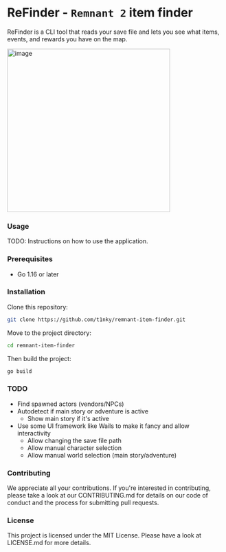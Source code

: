 # ReFinder - `Remnant 2` item finder

ReFinder is a CLI tool that reads your save file and lets you see what items, events, and rewards you have on the map.

<img width="379" alt="image" src="https://github.com/t1nky/remnant-item-finder/assets/1833969/5b2f52bf-97fa-484e-937e-5023275bda5c">

### Usage

TODO: Instructions on how to use the application.

### Prerequisites

- Go 1.16 or later

### Installation

Clone this repository:

```bash
git clone https://github.com/t1nky/remnant-item-finder.git
```

Move to the project directory:

```bash
cd remnant-item-finder
```

Then build the project:

```bash
go build
```

### TODO

- Find spawned actors (vendors/NPCs)
- Autodetect if main story or adventure is active
  - Show main story if it's active
- Use some UI framework like Wails to make it fancy and allow interactivity
  - Allow changing the save file path
  - Allow manual character selection
  - Allow manual world selection (main story/adventure)

### Contributing

We appreciate all your contributions. If you're interested in contributing, please take a look at our CONTRIBUTING.md for details on our code of conduct and the process for submitting pull requests.

### License

This project is licensed under the MIT License. Please have a look at LICENSE.md for more details.
